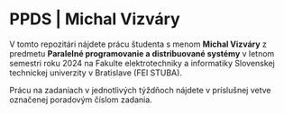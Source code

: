# PPDS | Michal Vizváry

V tomto repozitári nájdete prácu študenta s menom **Michal Vizváry** z predmetu **Paralelné programovanie a distribuované systémy** v letnom semestri roku 2024 na Fakulte elektrotechniky a informatiky Slovenskej technickej univerzity v Bratislave (FEI STUBA).

Prácu na zadaniach v jednotlivých týždňoch nájdete v príslušnej vetve označenej poradovým číslom zadania.
